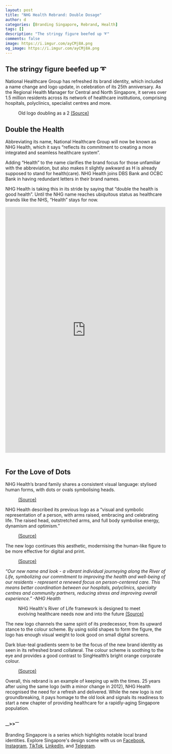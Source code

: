 ```yaml
---
layout: post
title: "NHG Health Rebrand: Double Dosage"
author: d
categories: [Branding Singapore, Rebrand, Health]
tags: []
description: "The stringy figure beefed up ➰"
comments: false
image: https://i.imgur.com/ayCMj8A.png
og_image: https://i.imgur.com/ayCMj8A.png
---
```


<h2>The stringy figure beefed up ➰</h2>

National Healthcare Group has refreshed its brand identity, which included a name change and logo update, in celebration of its 25th anniversary. As the Regional Health Manager for Central and North Singapore, it serves over 1.5 million residents across its network of healthcare institutions, comprising hospitals, polyclinics, specialist centres and more.

<figure>
<img src="https://i.imgur.com/S2VTqmq.png" alt="">
<figcaption>Old logo doubling as a 2 <a href="https://corp.nhg.com.sg/Lists/Corporate%20Year%20Book/Attachments/84/Comm%20Book%20Single%20Lowres%20Binder.pdf" target="_blank">(Source)</a></figcaption>
</figure>

<h2>Double the Health</h2>

Abbreviating its name, National Healthcare Group will now be known as NHG Health, which it says “reflects its commitment to creating a more integrated and seamless healthcare system”. 

Adding “Health” to the name clarifies the brand focus for those unfamiliar with the abbreviation, but also makes it slightly awkward as H is already supposed to stand for health(care). NHG Health joins DBS Bank and OCBC Bank in having redundant letters in their brand names.

NHG Health is taking this in its stride by saying that “double the health is good health”. Until the NHG name reaches ubiquitous status as healthcare brands like the NHS, “Health” stays for now.

<div class="fb-post-container">
<iframe src="https://www.facebook.com/plugins/post.php?href=https%3A%2F%2Fwww.facebook.com%2FNHGHealth%2Fposts%2Fpfbid02aKBgA4fTPEbBGgWf3Rw8vA56hAywXE6kMpigwnoCGpePa4EEW4NsrwztWe3rtzdhl&show_text=true&width=500" width="500" height="766" style="border:none;overflow:hidden" scrolling="no" frameborder="0" allowfullscreen="true" allow="autoplay; clipboard-write; encrypted-media; picture-in-picture; web-share"></iframe>
</div>

<br>
<h2>For the Love of Dots</h2>

NHG Health’s brand family shares a consistent visual language: stylised human forms, with dots or ovals symbolising heads.

<figure>
<img src="https://i.imgur.com/gzMLTSC.jpg" alt="">
<figcaption><a href="https://www.facebook.com/photo.php?fbid=1605126316823022&set=pb.100019770083072.-2207520000&type=3 " target="_blank">(Source)</a></figcaption>
</figure>

NHG Health described its previous logo as a “visual and symbolic representation of a person, with arms raised, embracing and celebrating life. The raised head, outstretched arms, and full body symbolise energy, dynamism and optimism.”

<figure>
<img src="https://i.imgur.com/FXSmfDn.jpg" alt="">
<figcaption><a href="https://www.facebook.com/photo/?fbid=684848125517517&set=a.671933406808989" target="_blank">(Source)</a></figcaption>
</figure> 

The new logo continues this aesthetic, modernising the human-like figure to be more effective for digital and print.

<figure>
<img src="https://i.imgur.com/I2SKsjq.jpg" alt="">
<figcaption><a href="https://www.facebook.com/photo.php?fbid=1710199092982410&set=pb.100019770083072.-2207520000&type=3 " target="_blank">(Source)</a></figcaption>
</figure>

<i>
“Our new name and look - a vibrant individual journeying along the River of Life, symbolizing our commitment to improving the health and well-being of our residents - represent a renewed focus on person-centered care. This means better coordination between our hospitals, polyclinics, specialty centres and community partners, reducing stress and improving overall experience.”
-NHG Health</i>

<figure>
<img src="https://i.imgur.com/QmpmG2I.png" alt="">
<figcaption>NHG Health's River of Life framework is designed to meet evolving healthcare needs now and into the future <a href="https://corp.nhg.com.sg/ROL/Pages/RiverOfLife.aspx " target="_blank">(Source)</a></figcaption>
</figure>


The new logo channels the same spirit of its predecessor, from its upward stance to the colour scheme. By using solid shapes to form the figure, the logo has enough visual weight to look good on small digital screens.

Dark blue-teal gradients seem to be the focus of the new brand identity as seen in its refreshed brand collateral. The colour scheme is soothing to the eye and provides a good contrast to SingHealth’s bright orange corporate colour.

<figure>
<img src="https://i.imgur.com/WQbcEDF.jpg" alt="">
<figcaption><a href="https://www.facebook.com/photo.php?fbid=1710213206314332&set=pb.100019770083072.-2207520000&type=3 " target="_blank">(Source)</a></figcaption>
</figure>

Overall, this rebrand is an example of keeping up with the times. 25 years after using the same logo (with a minor change in 2012), NHG Health recognised the need for a refresh and delivered. While the new logo is not groundbreaking, it pays homage to the old look and signals its readiness to start a new chapter of providing healthcare for a rapidly-aging Singapore population. 

<figure>
<img src="https://i.imgur.com/in4tX1U.png" alt="">
</figure>

<strong><sub>—</sub>><sub></sub>><sup>—</sup></strong>

Branding Singapore is a series which highlights notable local brand identities. Explore Singapore's design scene with us on <a href="https://www.facebook.com/DesignInSingapore" target="_blank" rel="noopener noreferrer">Facebook</a>, <a href="https://www.instagram.com/designinsingapore" target="_blank" rel="noopener noreferrer">Instagram</a>, <a href="https://www.tiktok.com/@designinsingapore" target="_blank" rel="noopener noreferrer">TikTok</a>, <a href="https://www.linkedin.com/company/designinsingapore" target="_blank" rel="noopener noreferrer">LinkedIn</a>, and <a href="https://t.me/designinsingapore" target="_blank" rel="noopener noreferrer">Telegram</a>. 
